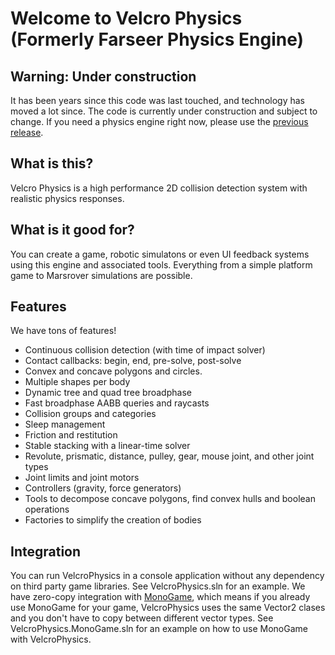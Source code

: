 # Welcome to Velcro Physics (Formerly Farseer Physics Engine)

## Warning: Under construction
It has been years since this code was last touched, and technology has moved a lot since. The code is currently under construction and subject to change. If you need a physics engine right now, please use the [previous release](https://farseerphysics.codeplex.com/releases/view/110074).

## What is this?
Velcro Physics is a high performance 2D collision detection system with realistic physics responses.

## What is it good for?
You can create a game, robotic simulatons or even UI feedback systems using this engine and associated tools. Everything from a simple platform game to Marsrover simulations are possible.

## Features
We have tons of features!

* Continuous collision detection (with time of impact solver)
* Contact callbacks: begin, end, pre-solve, post-solve
* Convex and concave polygons and circles.
* Multiple shapes per body
* Dynamic tree and quad tree broadphase
* Fast broadphase AABB queries and raycasts
* Collision groups and categories
* Sleep management
* Friction and restitution
* Stable stacking with a linear-time solver
* Revolute, prismatic, distance, pulley, gear, mouse joint, and other joint types
* Joint limits and joint motors
* Controllers (gravity, force generators)
* Tools to decompose concave polygons, find convex hulls and boolean operations
* Factories to simplify the creation of bodies

## Integration
You can run VelcroPhysics in a console application without any dependency on third party game libraries. See VelcroPhysics.sln for an example. We have zero-copy integration with [MonoGame](http://www.monogame.net/), which means if you already use MonoGame for your game, VelcroPhysics uses the same Vector2 clases and you don't have to copy between different vector types. See VelcroPhysics.MonoGame.sln for an example on how to use MonoGame with VelcroPhysics.
